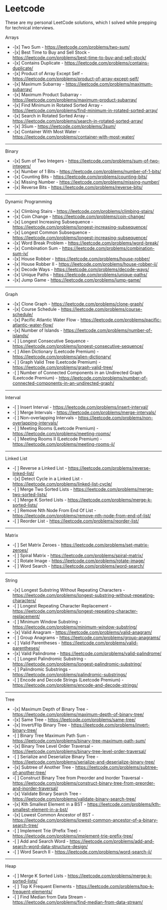# Leetcode    
These are my personal LeetCode solutions, which I solved while prepping for technical interviews.
<p>Arrays</p>
<ul>
<li>
-[x] Two Sum - <a href="https://leetcode.com/problems/two-sum/">https://leetcode.com/problems/two-sum/</a>
</li>
<li>
-[x] Best Time to Buy and Sell Stock - <a href="https://leetcode.com/problems/best-time-to-buy-and-sell-stock/">https://leetcode.com/problems/best-time-to-buy-and-sell-stock/</a>
</li>
<li>
-[x] Contains Duplicate - <a href="https://leetcode.com/problems/contains-duplicate/">https://leetcode.com/problems/contains-duplicate/</a>
</li>
<li>
-[x] Product of Array Except Self - <a href="https://leetcode.com/problems/product-of-array-except-self/">https://leetcode.com/problems/product-of-array-except-self/</a>
</li>
<li>
-[x] Maximum Subarray - <a href="https://leetcode.com/problems/maximum-subarray/">https://leetcode.com/problems/maximum-subarray/</a>
</li>
<li>
-[x] Maximum Product Subarray - <a href="https://leetcode.com/problems/maximum-product-subarray/">https://leetcode.com/problems/maximum-product-subarray/</a>
</li>
<li>
-[x] Find Minimum in Rotated Sorted Array - <a href="https://leetcode.com/problems/find-minimum-in-rotated-sorted-array/">https://leetcode.com/problems/find-minimum-in-rotated-sorted-array/</a>
</li>
<li>
-[x] Search in Rotated Sorted Array - <a href="https://leetcode.com/problems/search-in-rotated-sorted-array/">https://leetcode.com/problems/search-in-rotated-sorted-array/</a>
</li>
<li>
-[x] 3Sum - <a href="https://leetcode.com/problems/3sum/">https://leetcode.com/problems/3sum/</a> 
</li>
<li>
-[x] Container With Most Water - <a href="https://leetcode.com/problems/container-with-most-water/">https://leetcode.com/problems/container-with-most-water/</a>
</li>
</ul>
<!-- TEASER_END --><hr>
<p>Binary</p>
<ul>
<li>
-[x] Sum of Two Integers - <a href="https://leetcode.com/problems/sum-of-two-integers/">https://leetcode.com/problems/sum-of-two-integers/</a>
</li>
<li>
-[x] Number of 1 Bits - <a href="https://leetcode.com/problems/number-of-1-bits/">https://leetcode.com/problems/number-of-1-bits/</a>
</li>
<li>
-[x] Counting Bits - <a href="https://leetcode.com/problems/counting-bits/">https://leetcode.com/problems/counting-bits/</a>
</li>
<li>
-[x] Missing Number - <a href="https://leetcode.com/problems/missing-number/">https://leetcode.com/problems/missing-number/</a>
</li>
<li>
-[x] Reverse Bits - <a href="https://leetcode.com/problems/reverse-bits/">https://leetcode.com/problems/reverse-bits/</a>
</li>
</ul>
<hr>
<p>Dynamic Programming</p>
<ul>
<li>
-[x] Climbing Stairs - <a href="https://leetcode.com/problems/climbing-stairs/">https://leetcode.com/problems/climbing-stairs/</a>
</li>
<li>
-[x] Coin Change - <a href="https://leetcode.com/problems/coin-change/">https://leetcode.com/problems/coin-change/</a>
</li>
<li>
-[x] Longest Increasing Subsequence - <a href="https://leetcode.com/problems/longest-increasing-subsequence/">https://leetcode.com/problems/longest-increasing-subsequence/</a>
</li>
<li>
-[x] Longest Common Subsequence - <a href="https://leetcode.com/problems/longest-increasing-subsequence/">https://leetcode.com/problems/longest-increasing-subsequence/</a>
</li>
<li>
-[x] Word Break Problem - <a href="https://leetcode.com/problems/word-break/">https://leetcode.com/problems/word-break/</a>
</li>
<li>
-[x] Combination Sum - <a href="https://leetcode.com/problems/combination-sum-iv/">https://leetcode.com/problems/combination-sum-iv/</a>
</li>
<li>
-[x] House Robber - <a href="https://leetcode.com/problems/house-robber/">https://leetcode.com/problems/house-robber/</a>
</li>
<li>
-[x] House Robber II - <a href="https://leetcode.com/problems/house-robber-ii/">https://leetcode.com/problems/house-robber-ii/</a>
</li>
<li>
-[x] Decode Ways - <a href="https://leetcode.com/problems/decode-ways/">https://leetcode.com/problems/decode-ways/</a>
</li>
<li>
-[x] Unique Paths - <a href="https://leetcode.com/problems/unique-paths/">https://leetcode.com/problems/unique-paths/</a>
</li>
<li>
-[x] Jump Game - <a href="https://leetcode.com/problems/jump-game/">https://leetcode.com/problems/jump-game/</a>
</li>
</ul>
<hr>
<p>Graph</p>
<ul>
<li>
-[x] Clone Graph - <a href="https://leetcode.com/problems/clone-graph/">https://leetcode.com/problems/clone-graph/</a>
</li>
<li>
-[x] Course Schedule - <a href="https://leetcode.com/problems/course-schedule/">https://leetcode.com/problems/course-schedule/</a>
</li>
<li>
-[x] Pacific Atlantic Water Flow - <a href="https://leetcode.com/problems/pacific-atlantic-water-flow/">https://leetcode.com/problems/pacific-atlantic-water-flow/</a>
</li>
<li>
-[x] Number of Islands - <a href="https://leetcode.com/problems/number-of-islands/">https://leetcode.com/problems/number-of-islands/</a>
</li>
<li>
-[ ] Longest Consecutive Sequence - <a href="https://leetcode.com/problems/longest-consecutive-sequence/">https://leetcode.com/problems/longest-consecutive-sequence/</a>
</li>
<li>
-[ ] Alien Dictionary (Leetcode Premium) - <a href="https://leetcode.com/problems/alien-dictionary/">https://leetcode.com/problems/alien-dictionary/</a>
</li>
<li>
-[ ] Graph Valid Tree (Leetcode Premium) - <a href="https://leetcode.com/problems/graph-valid-tree/">https://leetcode.com/problems/graph-valid-tree/</a>
</li>
<li>
-[ ] Number of Connected Components in an Undirected Graph (Leetcode Premium) - <a href="https://leetcode.com/problems/number-of-connected-components-in-an-undirected-graph/">https://leetcode.com/problems/number-of-connected-components-in-an-undirected-graph/</a>
</li>
</ul>
<hr>
<p>Interval</p>
<ul>
<li>
-[ ] Insert Interval - <a href="https://leetcode.com/problems/insert-interval/">https://leetcode.com/problems/insert-interval/</a>
</li>
<li>
-[ ] Merge Intervals - <a href="https://leetcode.com/problems/merge-intervals/">https://leetcode.com/problems/merge-intervals/</a>
</li>
<li>
-[ ] Non-overlapping Intervals - <a href="https://leetcode.com/problems/non-overlapping-intervals/">https://leetcode.com/problems/non-overlapping-intervals/</a>
</li>
<li>
-[ ] Meeting Rooms (Leetcode Premium) - <a href="https://leetcode.com/problems/meeting-rooms/">https://leetcode.com/problems/meeting-rooms/</a>
</li>
<li>
-[ ] Meeting Rooms II (Leetcode Premium) - <a href="https://leetcode.com/problems/meeting-rooms-ii/">https://leetcode.com/problems/meeting-rooms-ii/</a>
</li>
</ul>
<hr>
<p>Linked List</p>
<ul>
<li>
-[ ] Reverse a Linked List - <a href="https://leetcode.com/problems/reverse-linked-list/">https://leetcode.com/problems/reverse-linked-list/</a>
</li>
<li>
-[x] Detect Cycle in a Linked List - <a href="https://leetcode.com/problems/linked-list-cycle/">https://leetcode.com/problems/linked-list-cycle/</a>
</li>
<li>
-[ ] Merge Two Sorted Lists - <a href="https://leetcode.com/problems/merge-two-sorted-lists/">https://leetcode.com/problems/merge-two-sorted-lists/</a>
</li>
<li>
-[ ] Merge K Sorted Lists - <a href="https://leetcode.com/problems/merge-k-sorted-lists/">https://leetcode.com/problems/merge-k-sorted-lists/</a>
</li>
<li>
-[ ] Remove Nth Node From End Of List - <a href="https://leetcode.com/problems/remove-nth-node-from-end-of-list/">https://leetcode.com/problems/remove-nth-node-from-end-of-list/</a>
</li>
<li>
-[ ] Reorder List - <a href="https://leetcode.com/problems/reorder-list/">https://leetcode.com/problems/reorder-list/</a>
</li>
</ul>
<hr>
<p>Matrix</p>
<ul>
<li>
-[ ] Set Matrix Zeroes - <a href="https://leetcode.com/problems/set-matrix-zeroes/">https://leetcode.com/problems/set-matrix-zeroes/</a>
</li>
<li>
-[ ] Spiral Matrix - <a href="https://leetcode.com/problems/spiral-matrix/">https://leetcode.com/problems/spiral-matrix/</a>
</li>
<li>
-[ ] Rotate Image - <a href="https://leetcode.com/problems/rotate-image/">https://leetcode.com/problems/rotate-image/</a>
</li>
<li>
-[ ] Word Search - <a href="https://leetcode.com/problems/word-search/">https://leetcode.com/problems/word-search/</a>
</li>
</ul>
<hr>
<p>String</p>
<ul>
<li>
-[x] Longest Substring Without Repeating Characters - <a href="https://leetcode.com/problems/longest-substring-without-repeating-characters/">https://leetcode.com/problems/longest-substring-without-repeating-characters/</a>
</li>
<li>
-[ ] Longest Repeating Character Replacement - <a href="https://leetcode.com/problems/longest-repeating-character-replacement/">https://leetcode.com/problems/longest-repeating-character-replacement/</a>
</li>
<li>
-[ ] Minimum Window Substring - <a href="https://leetcode.com/problems/minimum-window-substring/">https://leetcode.com/problems/minimum-window-substring/</a>
</li>
<li>
-[x] Valid Anagram - <a href="https://leetcode.com/problems/valid-anagram/">https://leetcode.com/problems/valid-anagram/</a>
</li>
<li>
-[ ] Group Anagrams - <a href="https://leetcode.com/problems/group-anagrams/">https://leetcode.com/problems/group-anagrams/</a>
</li>
<li>
-[ ] Valid Parentheses - <a href="https://leetcode.com/problems/valid-parentheses/">https://leetcode.com/problems/valid-parentheses/</a>
</li>
<li>
-[x] Valid Palindrome - <a href="https://leetcode.com/problems/valid-palindrome/">https://leetcode.com/problems/valid-palindrome/</a>
</li>
<li>
-[ ] Longest Palindromic Substring - <a href="https://leetcode.com/problems/longest-palindromic-substring/">https://leetcode.com/problems/longest-palindromic-substring/</a>
</li>
<li>
-[ ] Palindromic Substrings - <a href="https://leetcode.com/problems/palindromic-substrings/">https://leetcode.com/problems/palindromic-substrings/</a>
</li>
<li>
-[ ] Encode and Decode Strings (Leetcode Premium) - <a href="https://leetcode.com/problems/encode-and-decode-strings/">https://leetcode.com/problems/encode-and-decode-strings/</a>
</li>
</ul>
<hr>
<p>Tree</p>
<ul>
<li>
-[x] Maximum Depth of Binary Tree - <a href="https://leetcode.com/problems/maximum-depth-of-binary-tree/">https://leetcode.com/problems/maximum-depth-of-binary-tree/</a>
</li>
<li>
-[x] Same Tree - <a href="https://leetcode.com/problems/same-tree/">https://leetcode.com/problems/same-tree/</a>
</li>
<li>
-[x] Invert/Flip Binary Tree - <a href="https://leetcode.com/problems/invert-binary-tree/">https://leetcode.com/problems/invert-binary-tree/</a>
</li>
<li>
-[ ] Binary Tree Maximum Path Sum - <a href="https://leetcode.com/problems/binary-tree-maximum-path-sum/">https://leetcode.com/problems/binary-tree-maximum-path-sum/</a>
</li>
<li>
-[x] Binary Tree Level Order Traversal - <a href="https://leetcode.com/problems/binary-tree-level-order-traversal/">https://leetcode.com/problems/binary-tree-level-order-traversal/</a>
</li>
<li>
-[ ] Serialize and Deserialize Binary Tree - <a href="https://leetcode.com/problems/serialize-and-deserialize-binary-tree/">https://leetcode.com/problems/serialize-and-deserialize-binary-tree/</a>
</li>
<li>
-[x] Subtree of Another Tree - <a href="https://leetcode.com/problems/subtree-of-another-tree/">https://leetcode.com/problems/subtree-of-another-tree/</a>
</li>
<li>
-[ ] Construct Binary Tree from Preorder and Inorder Traversal - <a href="https://leetcode.com/problems/construct-binary-tree-from-preorder-and-inorder-traversal/">https://leetcode.com/problems/construct-binary-tree-from-preorder-and-inorder-traversal/</a>
</li>
<li>
-[x] Validate Binary Search Tree - <a href="https://leetcode.com/problems/validate-binary-search-tree/">https://leetcode.com/problems/validate-binary-search-tree/</a>
</li>
<li>
-[x] Kth Smallest Element in a BST - <a href="https://leetcode.com/problems/kth-smallest-element-in-a-bst/">https://leetcode.com/problems/kth-smallest-element-in-a-bst/</a>
</li>
<li>
-[x] Lowest Common Ancestor of BST - <a href="https://leetcode.com/problems/lowest-common-ancestor-of-a-binary-search-tree/">https://leetcode.com/problems/lowest-common-ancestor-of-a-binary-search-tree/</a>
</li>
<li>
-[ ] Implement Trie (Prefix Tree) - <a href="https://leetcode.com/problems/implement-trie-prefix-tree/">https://leetcode.com/problems/implement-trie-prefix-tree/</a>
</li>
<li>
-[ ] Add and Search Word - <a href="https://leetcode.com/problems/add-and-search-word-data-structure-design/">https://leetcode.com/problems/add-and-search-word-data-structure-design/</a>
</li>
<li>
-[ ] Word Search II - <a href="https://leetcode.com/problems/word-search-ii/">https://leetcode.com/problems/word-search-ii/</a>
</li>
</ul>
<hr>
<p>Heap</p>
<ul>
<li>
-[ ] Merge K Sorted Lists - <a href="https://leetcode.com/problems/merge-k-sorted-lists/">https://leetcode.com/problems/merge-k-sorted-lists/</a>
</li>
<li>
-[ ] Top K Frequent Elements - <a href="https://leetcode.com/problems/top-k-frequent-elements/">https://leetcode.com/problems/top-k-frequent-elements/</a>
</li>
<li>
-[ ] Find Median from Data Stream - <a href="https://leetcode.com/problems/find-median-from-data-stream/">https://leetcode.com/problems/find-median-from-data-stream/</a>
</li>
</ul>

